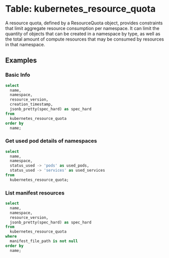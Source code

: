 # Table: kubernetes_resource_quota

A resource quota, defined by a ResourceQuota object, provides constraints that limit aggregate resource consumption per namespace. It can limit the quantity of objects that can be created in a namespace by type, as well as the total amount of compute resources that may be consumed by resources in that namespace.

## Examples

### Basic Info

```sql
select
  name,
  namespace,
  resource_version,
  creation_timestamp,
  jsonb_pretty(spec_hard) as spec_hard
from
  kubernetes_resource_quota
order by
  name;
```

### Get used pod details of namespaces

```sql
select
  name,
  namespace,
  status_used -> 'pods' as used_pods,
  status_used -> 'services' as used_services
from
  kubernetes_resource_quota;
```

### List manifest resources

```sql
select
  name,
  namespace,
  resource_version,
  jsonb_pretty(spec_hard) as spec_hard
from
  kubernetes_resource_quota
where
  manifest_file_path is not null
order by
  name;
```
